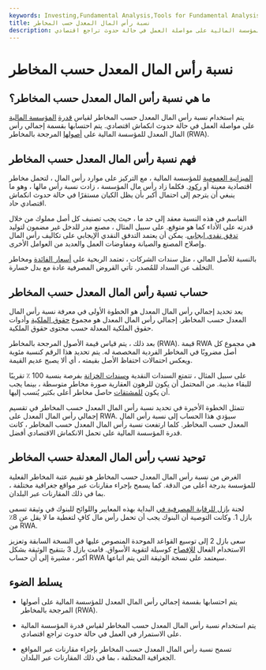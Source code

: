 ```yaml
---
keywords: Investing,Fundamental Analysis,Tools for Fundamental Analysis,Tools
title: نسبة رأس المال المعدل حسب المخاطر
description: يتم استخدام نسبة رأس المال المعدل حسب المخاطر لقياس قدرة المؤسسة المالية على مواصلة العمل في حالة حدوث تراجع اقتصادي.
---
```


# نسبة رأس المال المعدل حسب المخاطر
## ما هي نسبة رأس المال المعدل حسب المخاطر؟

يتم استخدام نسبة رأس المال المعدل حسب المخاطر لقياس [قدرة](/financialinstitution) [المؤسسة المالية](/financialinstitution) على مواصلة العمل في حالة حدوث انكماش اقتصادي. يتم احتسابها بقسمة إجمالي رأس المال المعدل للمؤسسة المالية على [أصولها](/riskweightedassets) المرجحة بالمخاطر (RWA).

## فهم نسبة رأس المال المعدل حسب المخاطر

[الميزانية العمومية](/balancesheet) للمؤسسة المالية ، مع التركيز على موارد رأس المال ، لتحمل مخاطر اقتصادية معينة أو [ركود](/recession). فكلما زاد رأس مال المؤسسة ، زادت نسبة رأس مالها ، وهو ما ينبغي أن يترجم إلى احتمال أكبر بأن يظل الكيان مستقرًا في حالة حدوث انكماش اقتصادي حاد.

القاسم في هذه النسبة معقد إلى حد ما ، حيث يجب تصنيف كل أصل مملوك من خلال قدرته على الأداء كما هو متوقع. على سبيل المثال ، مصنع مدر للدخل غير مضمون لتوليد [تدفق نقدي إيجابي](/cashflow). يمكن أن يعتمد التدفق النقدي الإيجابي على تكاليف رأس المال وإصلاح المصنع والصيانة ومفاوضات العمل والعديد من العوامل الأخرى.

بالنسبة للأصل المالي ، مثل سندات الشركات ، تعتمد الربحية على [أسعار الفائدة](/interestrate) ومخاطر التخلف عن السداد للمُصدر. تأتي القروض المصرفية عادة مع بدل خسارة.

## حساب نسبة رأس المال المعدل حسب المخاطر

يعد تحديد إجمالي رأس المال المعدل هو الخطوة الأولى في معرفة نسبة رأس المال المعدل حسب المخاطر. إجمالي رأس المال المعدل هو مجموع [حقوق الملكية](/equity) وأدوات حقوق الملكية المعدلة حسب محتوى حقوق الملكية.

بعد ذلك ، يتم قياس قيمة الأصول المرجحة بالمخاطر (RWA). قيمة RWA هي مجموع كل أصل مضروبًا في المخاطر الفردية المخصصة له. يتم تحديد هذا الرقم كنسبة مئوية ويعكس احتمالات احتفاظ الأصل بقيمته ، أي ألا يصبح عديم القيمة.

على سبيل المثال ، تتمتع السندات النقدية [وسندات الخزانة](/treasurybond) بفرصة بنسبة 100 ٪ تقريبًا للبقاء مذيبة. من المحتمل أن يكون للرهون العقارية صورة مخاطر متوسطة ، بينما يجب أن يكون [للمشتقات](/derivative) حاصل مخاطر أعلى بكثير يُنسب إليها.

تتمثل الخطوة الأخيرة في تحديد نسبة رأس المال المعدل حسب المخاطر في تقسيم إجمالي رأس المال المعدل على RWA. سيؤدي هذا الحساب إلى نسبة رأس المال المعدل حسب المخاطر. كلما ارتفعت نسبة رأس المال المعدل حسب المخاطر ، كانت قدرة المؤسسة المالية على تحمل الانكماش الاقتصادي أفضل.

## توحيد نسب رأس المال المعدلة حسب المخاطر

الغرض من نسبة رأس المال المعدل حسب المخاطر هو تقييم عتبة المخاطر الفعلية للمؤسسة بدرجة أعلى من الدقة. كما يسمح بإجراء مقارنات عبر مواقع جغرافية مختلفة ، بما في ذلك المقارنات عبر البلدان.

لجنة [بازل للرقابة المصرفية في](/baselcommittee) البداية بهذه المعايير واللوائح للبنوك في وثيقة تسمى بازل 1. وكانت التوصية أن البنوك يجب أن تحمل رأس مال كافٍ لتغطية ما لا يقل عن 8٪ من RWA.

سعى بازل 2 إلى توسيع القواعد الموحدة المنصوص عليها في النسخة السابقة وتعزيز الاستخدام الفعال [للإفصاح](/disclosure) كوسيلة لتقوية الأسواق. قامت بازل 3 بتنقيح الوثيقة بشكل أكبر ، مشيرة إلى أن حساب RWA سيعتمد على نسخة الوثيقة التي يتم اتباعها.

## يسلط الضوء

- يتم احتسابها بقسمة إجمالي رأس المال المعدل للمؤسسة المالية على أصولها المرجحة بالمخاطر (RWA).

- يتم استخدام نسبة رأس المال المعدل حسب المخاطر لقياس قدرة المؤسسة المالية على الاستمرار في العمل في حالة حدوث تراجع اقتصادي.

- تسمح نسبة رأس المال المعدل حسب المخاطر بإجراء مقارنات عبر المواقع الجغرافية المختلفة ، بما في ذلك المقارنات عبر البلدان.

